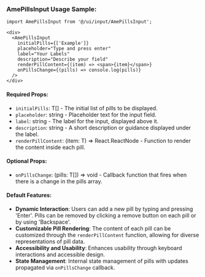 ### AmePillsInput Usage Sample:

```tsx
import AmePillsInput from '@/ui/input/AmePillsInput';

<div>
  <AmePillsInput
    initialPills={['Example']}
    placeholder="Type and press enter"
    label="Your Labels"
    description="Describe your field"
    renderPillContent={(item) => <span>{item}</span>}
    onPillsChange={(pills) => console.log(pills)}
  />
</div>
```

#### Required Props:
- `initialPills`: T[] - The initial list of pills to be displayed.
- `placeholder`: string - Placeholder text for the input field.
- `label`: string - The label for the input, displayed above it.
- `description`: string - A short description or guidance displayed under the label.
- `renderPillContent`: (item: T) => React.ReactNode - Function to render the content inside each pill.

#### Optional Props:
- `onPillsChange`: (pills: T[]) => void - Callback function that fires when there is a change in the pills array.

#### Default Features:
- **Dynamic Interaction**: Users can add a new pill by typing and pressing 'Enter'. Pills can be removed by clicking a remove button on each pill or by using 'Backspace'.
- **Customizable Pill Rendering**: The content of each pill can be customized through the `renderPillContent` function, allowing for diverse representations of pill data.
- **Accessibility and Usability**: Enhances usability through keyboard interactions and accessible design.
- **State Management**: Internal state management of pills with updates propagated via `onPillsChange` callback.
